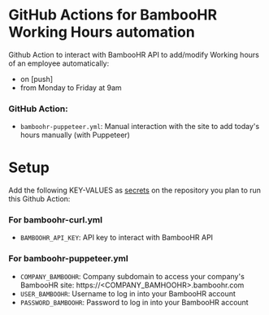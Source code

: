# GitHub Actions for BambooHR Working Hours automation

Github Action to interact with BambooHR API to add/modify Working hours of an employee automatically:

- on [push]
- from Monday to Friday at 9am

### GitHub Action:

- `bamboohr-puppeteer.yml`: Manual interaction with the site to add today's hours manually (with Puppeteer)

# Setup

Add the following KEY-VALUES as [secrets](https://help.github.com/en/actions/automating-your-workflow-with-github-actions/creating-and-using-encrypted-secrets) on the repository you plan to run this Github Action:

### For bamboohr-curl.yml

- `BAMBOOHR_API_KEY`: API key to interact with BambooHR API

### For bamboohr-puppeteer.yml

- `COMPANY_BAMBOOHR`: Company subdomain to access your company's BambooHR site: https://<COMPANY_BAMHOOHR>.bamboohr.com
- `USER_BAMBOOHR`: Username to log in into your BambooHR account
- `PASSWORD_BAMBOOHR`: Password to log in into your BambooHR account
